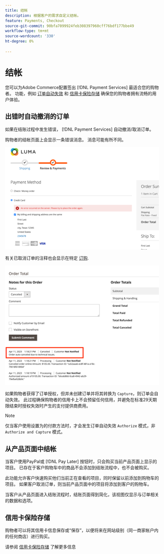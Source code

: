 ```yaml
---
title: 结帐
description: 根据客户的需求自定义结帐。
feature: Payments, Checkout
source-git-commit: 90bfa7099924feb308397960cff76bdf177bbe49
workflow-type: tm+mt
source-wordcount: '330'
ht-degree: 0%

---
```



# 结帐

您可以为Adobe Commerce配置签出 [!DNL Payment Services] 最适合您的购物者。 功能，例如 [订单自动失效](#order-auto-voided-if-error) 和 [信用卡保险存储](#credit-card-vaulting) 确保您的购物者拥有流畅的用户体验。

## 出错时自动撤消的订单

如果在结账过程中发生错误， [!DNL Payment Services] 自动撤消/取消订单。

购物者的结帐页面上会显示一条错误消息。 消息可能有所不同。

![检查时出错](assets/user-checkout-error.png "签出时出错")

有关已取消订单的注释也会显示在特定 [订购](https://experienceleague.adobe.com/docs/commerce-admin/stores-sales/order-management/orders/orders.html?lang=en).

![已取消订单管理员中的订单评论](assets/admin-checkout-error.png "已取消订单管理员中的订单评论")

如果购物者获得了订单授权，但并未创建订单并将其转换为 `Capture`，则订单会自动失效。 此过程确保购物者的信用卡上不会预留任何信用，并避免在标准29天期限结束时授权失效时产生的支付提供商费用。

>[!NOTE]
>
>仅当客户使用设置为的付款方法时，才会发生订单自动失效 `Authorize` 模式，非 `Authorize and Capture` 模式。

## 从产品页面中结帐

当客户使用PayPal或 [!DNL Pay Later] 按钮时，只会购买当前产品页面上显示的项目。 已存在于客户购物车中的商品不会添加到结账流程中，也不会被购买。

此功能允许客户快速购买他们当前正在查看的项目，同时保留以前添加到购物车的项目。
如果客户取消订单，则当前产品页面中的项目将添加到客户的购物车。

当客户从产品页面进入结账流程时，结账页面得到简化，该视图仅显示与订单相关的数据和选项。

## 信用卡保险存储

购物者可以将其信用卡信息保存或“保存”，以便将来在网站级别（同一商家帐户内的任何商店）进行购买。

请参阅 [信用卡保险存储](vaulting.md) 了解更多信息
